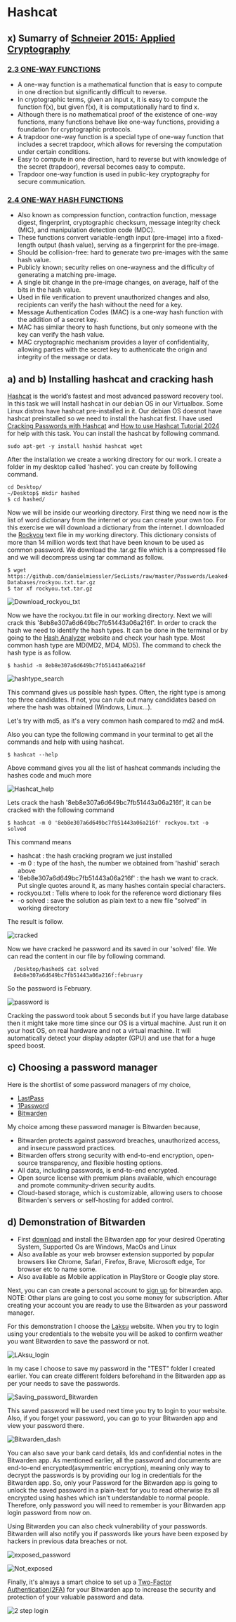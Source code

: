 # Hashcat

## x) Sumarry of [Schneier 2015: Applied Cryptography](https://learning.oreilly.com/library/view/applied-cryptography-protocols/9781119096726/10_chap02.html#chap02)

### [2.3 ONE-WAY FUNCTIONS](https://learning.oreilly.com/library/view/applied-cryptography-protocols/9781119096726/10_chap02.html#chap02-sec003)

* A one-way function is a mathematical function that is easy to compute in one direction but significantly difficult to reverse.
* In cryptographic terms, given an input x, it is easy to compute the function f(x), but given f(x), it is computationally hard to find x.
* Although there is no mathematical proof of the existence of one-way functions, many functions behave like one-way functions, providing a foundation for cryptographic protocols.
* A trapdoor one-way function is a special type of one-way function that includes a secret trapdoor, which allows for reversing the computation under certain conditions.
* Easy to compute in one direction, hard to reverse but with knowledge of the secret (trapdoor), reversal becomes easy to compute.
* Trapdoor one-way function is used in public-key cryptography for secure communication.

### [2.4 ONE-WAY HASH FUNCTIONS](https://learning.oreilly.com/library/view/applied-cryptography-protocols/9781119096726/10_chap02.html#chap02-sec004)

* Also known as compression function, contraction function, message digest, fingerprint, cryptographic checksum, message integrity check (MIC), and manipulation detection code (MDC).
* These functions convert variable-length input (pre-image) into a fixed-length output (hash value), serving as a fingerprint for the pre-image.
* Should be collision-free: hard to generate two pre-images with the same hash value.
* Publicly known; security relies on one-wayness and the difficulty of generating a matching pre-image.
* A single bit change in the pre-image changes, on average, half of the bits in the hash value.
* Used in file verification to prevent unauthorized changes and also, recipients can verify the hash without the need for a key.
* Message Authentication Codes (MAC) is a one-way hash function with the addition of a secret key.
* MAC has similar theory to hash functions, but only someone with the key can verify the hash value.
* MAC cryptographic mechanism provides a layer of confidentiality, allowing parties with the secret key to authenticate the origin and integrity of the message or data.

## a) and b) Installing hashcat and cracking hash

[Hashcat](https://hashcat.net/wiki/doku.php?id=hashcat) is the world’s fastest and most advanced password recovery tool. In this task we will Install hashcat in our debian OS in our Virtualbox. Some Linux distros have hashcat pre-installed in it. Our debian OS doesnot have hashcat preinstalled so we need to install the hashcat first. I have used [Cracking Passwords with Hashcat](https://terokarvinen.com/2022/cracking-passwords-with-hashcat/) and [How to use Hashcat Tutorial 2024](https://www.youtube.com/watch?v=5fy6Lq1vgZk&t=553s) for help with this task. You can install the hashcat by following command.

    sudo apt-get -y install hashid hashcat wget

After the installation we create a working directory for our work. I create a folder in my desktop called 'hashed'. you can create by folllowing command. 

    cd Desktop/
    ~/Desktop$ mkdir hashed
    $ cd hashed/
    
Now we will be inside our weorking directory. First thing we need now is the list of word dictionary from the internet or you can create your own too. For this exercise we will download a dictionary from the internet. I downloaded the [Rockyou](https://github.com/danielmiessler/SecLists/blob/master/Passwords/Leaked-Databases/rockyou.txt.tar.gz) text file in my working directory. This dictionary consists of more than 14 million words text that have been known to be used as common password. We download the .tar.gz file which is a compressed file and we will decompress using tar command as follow.

    $ wget https://github.com/danielmiessler/SecLists/raw/master/Passwords/Leaked-Databases/rockyou.txt.tar.gz
    $ tar xf rockyou.txt.tar.gz

![Download_rockyou_txt](https://github.com/bishwasghimire22/mymarkdownexecrise/assets/144313610/e9cd8525-aa35-48d5-900d-0505fe9db033)

Now we have the rockyou.txt file in our working directory. Next we will crack this '8eb8e307a6d649bc7fb51443a06a216f'. In order to crack the hash we need to identify the hash types. It can be done in the terminal or by going to the [Hash Analyzer](https://www.tunnelsup.com/hash-analyzer/) website and check your hash type. Most common hash type are MD(MD2, MD4, MD5). The command to check the hash type is as follow.

    $ hashid -m 8eb8e307a6d649bc7fb51443a06a216f
    
![hashtype_search](https://github.com/bishwasghimire22/mymarkdownexecrise/assets/144313610/882579c0-d34f-488e-906e-225e9b0b1d6e)

This command gives us possible hash types. Often, the right type is among top three candidates. If not, you can rule out many candidates based on where the hash was obtained (Windows, Linux...).

Let's try with md5, as it's a very common hash compared to md2 and md4.

Also you can type the following command in your terminal to get all the commands and help with using hashcat.
       
    $ hashcat --help

Above command gives you all the list of hashcat commands including the hashes code and much more

![Hashcat_help](https://github.com/bishwasghimire22/mymarkdownexecrise/assets/144313610/2e151f9e-5264-4841-8a62-5f31f0de7f63)

Lets crack the hash '8eb8e307a6d649bc7fb51443a06a216f', it can be cracked with the following command

    $ hashcat -m 0 '8eb8e307a6d649bc7fb51443a06a216f' rockyou.txt -o solved  

This command means

* hashcat : 	the hash cracking program we just installed
* -m 0 :	type of the hash, the number we obtained from 'hashid' serach above
* '8eb8e307a6d649bc7fb51443a06a216f' : the hash we want to crack. Put single quotes around it, as many hashes contain special characters.
* rockyou.txt : Tells where to look for the reference word dictionary files
* -o solved : save the solution as plain text to a new file "solved" in working directory

The result is follow.

![cracked](https://github.com/bishwasghimire22/mymarkdownexecrise/assets/144313610/2bb9ff1f-7b10-4fd8-a085-8664ed22f4ec)

Now we have cracked he password and its saved in our 'solved' file. We can read the content in our file by following command.

      /Desktop/hashed$ cat solved 
      8eb8e307a6d649bc7fb51443a06a216f:february

So the password is February.
    
![password is](https://github.com/bishwasghimire22/mymarkdownexecrise/assets/144313610/9c773593-c442-4efc-9456-b2daac9cdb4a)

Cracking the password took about 5 seconds but if you have large database then it might take more time since our OS is a virtual machine. Just run it on your host OS, on real hardware and not a virtual machine. It will automatically detect your display adapter (GPU) and use that for a huge speed boost.


## c) Choosing a password manager

Here is the shortlist of some password managers of my choice,

* [LastPass](https://www.lastpass.com/why-lastpass)
* [1Password](https://1password.com/product/features)
* [Bitwarden](https://bitwarden.com/about/)

My choice among these password manager is Bitwarden because,

* Bitwarden protects against password breaches, unauthorized access, and insecure password practices.
* Bitwarden offers strong security with end-to-end encryption, open-source transparency, and flexible hosting options.
* All data, including passwords, is end-to-end encrypted.
* Open source license with premium plans available, which encourage and promote community-driven security audits.
* Cloud-based storage, which is customizable, allowing users to choose Bitwarden's servers or self-hosting for added control.

## d) Demonstration of Bitwarden

* First [download](https://bitwarden.com/download/) and install the Bitwarden app for your desired Operating System, Supported Os are Windows, MacOs and Linux
* Also available as your web browser extension supported by popular browsers like Chrome, Safari, Firefox, Brave, Microsoft edge, Tor browser etc to name some.
* Also available as Mobile application in PlayStore or Google play store.

Next, you can can create a personal account to [sign up](https://vault.bitwarden.com/#/register?layout=default) for bitwarden app. NOTE: Other plans are going to cost you some money for subscription. After creating your account you are ready to use the Bitwarden as your password manager.

For this demonstration I choose the [Laksu](https://app.terokarvinen.com/) website. When you try to login using your credentials to the website you will be asked to confirm weather you want Bitwarden to save the password or not. 

![LAksu_login](https://github.com/bishwasghimire22/mymarkdownexecrise/assets/144313610/b7cdc2d5-987b-4d34-a925-473ebb98f691)

In my case I choose to save my password in the "TEST" folder I created earlier. You can create different folders beforehand in the Bitwarden app as per your needs to save the passwords.

![Saving_password_Bitwarden](https://github.com/bishwasghimire22/mymarkdownexecrise/assets/144313610/30895a38-3608-42e9-a945-fddf45518ad3)

This saved password will be used next time you try to login to your website. Also, if you forget your password, you can go to your Bitwarden app and view your password there.

![Bitwarden_dash](https://github.com/bishwasghimire22/mymarkdownexecrise/assets/144313610/2eca2318-00ae-4e74-803e-820b88a92177)

You can also save your bank card details, Ids and confidential notes in the Bitwarden app. As mentioned earlier, all the password and documents are end-to-end encrypted(asymmentric encryption), meaning only way to decrypt the passwords is by providing our log in credentials for the Bitwarden app. So, only your Password for the Bitwarden app is going to unlock the saved password in a plain-text for you to read otherwise its all encrypted using hashes which isn't understandable to normal people. Therefore, only password you will need to remember is your Bitwarden app login password from now on.

Using Bitwarden you can also check vulnerability of your passwords. Bitwarden will also notify you if passwords like yours have been exposed by hackers in previous data breaches or not.

![exposed_password](https://github.com/bishwasghimire22/mymarkdownexecrise/assets/144313610/bc925113-898c-4399-add4-a9d015441af1)

![Not_exposed](https://github.com/bishwasghimire22/mymarkdownexecrise/assets/144313610/f7d46049-b5c7-4b02-b4ee-2f0a324ef64b)

Finally, it's always a smart choice to set up a [Two-Factor Authentication(2FA)](https://bitwarden.com/help/setup-two-step-login/) for your Bitwarden app to increase the security and protection of your valuable password and data.


![2 step login](https://github.com/bishwasghimire22/mymarkdownexecrise/assets/144313610/d0b4449b-6d5c-4841-a0fd-813c5ca71eb4)





